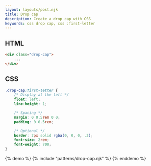 ```yaml
---
layout: layouts/post.njk
title: Drop cap
description: Create a drop cap with CSS
keywords: css drop cap, css :first-letter
---
```


## HTML

```html
<div class="drop-cap">
    ...
</div>
```

## CSS

```css
.drop-cap:first-letter {
    /* Display at the left */
    float: left;
    line-height: 1;

    /* Spacing */
    margin: 0 0.5rem 0 0;
    padding: 0 0.5rem;

    /* Optional */
    border: 2px solid rgba(0, 0, 0, .3);
    font-size: 2rem;
    font-weight: 700;
}
```

{% demo %}
{% include "patterns/drop-cap.njk" %}
{% enddemo %}
